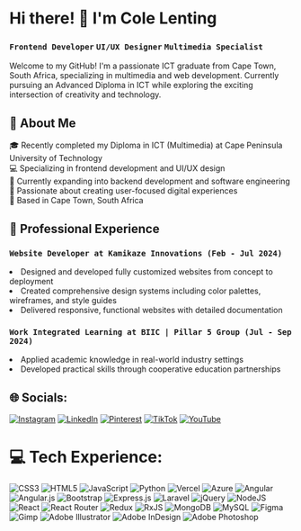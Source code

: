 #  Hi there! 👋 I'm Cole Lenting
### `Frontend Developer` `UI/UX Designer` `Multimedia Specialist`<br>
Welcome to my GitHub! I'm a passionate ICT graduate from Cape Town, South Africa, specializing in multimedia and web development. Currently pursuing an Advanced Diploma in ICT while exploring the exciting intersection of creativity and technology.<br>

## 🚀 About Me
🎓 Recently completed my Diploma in ICT (Multimedia) at Cape Peninsula University of Technology<br>
💻 Specializing in frontend development and UI/UX design<br>
🌱 Currently expanding into backend development and software engineering<br>
🎨 Passionate about creating user-focused digital experiences<br>
📍 Based in Cape Town, South Africa<br>

## 💼 Professional Experience
### `Website Developer at Kamikaze Innovations (Feb - Jul 2024)`
<li>Designed and developed fully customized websites from concept to deployment<br>
<li>Created comprehensive design systems including color palettes, wireframes, and style guides<br>
<li>Delivered responsive, functional websites with detailed documentation<br>
  
### `Work Integrated Learning at BIIC | Pillar 5 Group (Jul - Sep 2024)`
<li>Applied academic knowledge in real-world industry settings<br>
<li>Developed practical skills through cooperative education partnerships<br>


## 🌐 Socials:
[![Instagram](https://img.shields.io/badge/Instagram-%23E4405F.svg?logo=Instagram&logoColor=white)](https://instagram.com/colelenting) [![LinkedIn](https://img.shields.io/badge/LinkedIn-%230077B5.svg?logo=linkedin&logoColor=white)](https://linkedin.com/in/cole-lenting) [![Pinterest](https://img.shields.io/badge/Pinterest-%23E60023.svg?logo=Pinterest&logoColor=white)](https://pinterest.com/colelenting7) [![TikTok](https://img.shields.io/badge/TikTok-%23000000.svg?logo=TikTok&logoColor=white)](https://tiktok.com/@colelenting) [![YouTube](https://img.shields.io/badge/YouTube-%23FF0000.svg?logo=YouTube&logoColor=white)](https://youtube.com/@colelenting) 

# 💻 Tech Experience:
![CSS3](https://img.shields.io/badge/css3-%231572B6.svg?style=for-the-badge&logo=css3&logoColor=white) ![HTML5](https://img.shields.io/badge/html5-%23E34F26.svg?style=for-the-badge&logo=html5&logoColor=white) ![JavaScript](https://img.shields.io/badge/javascript-%23323330.svg?style=for-the-badge&logo=javascript&logoColor=%23F7DF1E) ![Python](https://img.shields.io/badge/python-3670A0?style=for-the-badge&logo=python&logoColor=ffdd54) ![Vercel](https://img.shields.io/badge/vercel-%23000000.svg?style=for-the-badge&logo=vercel&logoColor=white) ![Azure](https://img.shields.io/badge/azure-%230072C6.svg?style=for-the-badge&logo=microsoftazure&logoColor=white) ![Angular](https://img.shields.io/badge/angular-%23DD0031.svg?style=for-the-badge&logo=angular&logoColor=white) ![Angular.js](https://img.shields.io/badge/angular.js-%23E23237.svg?style=for-the-badge&logo=angularjs&logoColor=white) ![Bootstrap](https://img.shields.io/badge/bootstrap-%238511FA.svg?style=for-the-badge&logo=bootstrap&logoColor=white) ![Express.js](https://img.shields.io/badge/express.js-%23404d59.svg?style=for-the-badge&logo=express&logoColor=%2361DAFB) ![Laravel](https://img.shields.io/badge/laravel-%23FF2D20.svg?style=for-the-badge&logo=laravel&logoColor=white) ![jQuery](https://img.shields.io/badge/jquery-%230769AD.svg?style=for-the-badge&logo=jquery&logoColor=white) ![NodeJS](https://img.shields.io/badge/node.js-6DA55F?style=for-the-badge&logo=node.js&logoColor=white) ![React](https://img.shields.io/badge/react-%2320232a.svg?style=for-the-badge&logo=react&logoColor=%2361DAFB) ![React Router](https://img.shields.io/badge/React_Router-CA4245?style=for-the-badge&logo=react-router&logoColor=white) ![Redux](https://img.shields.io/badge/redux-%23593d88.svg?style=for-the-badge&logo=redux&logoColor=white) ![RxJS](https://img.shields.io/badge/rxjs-%23B7178C.svg?style=for-the-badge&logo=reactivex&logoColor=white) ![MongoDB](https://img.shields.io/badge/MongoDB-%234ea94b.svg?style=for-the-badge&logo=mongodb&logoColor=white) ![MySQL](https://img.shields.io/badge/mysql-4479A1.svg?style=for-the-badge&logo=mysql&logoColor=white) ![Figma](https://img.shields.io/badge/figma-%23F24E1E.svg?style=for-the-badge&logo=figma&logoColor=white) ![Gimp](https://img.shields.io/badge/Gimp-657D8B?style=for-the-badge&logo=gimp&logoColor=FFFFFF) ![Adobe Illustrator](https://img.shields.io/badge/adobe%20illustrator-%23FF9A00.svg?style=for-the-badge&logo=adobe%20illustrator&logoColor=white) ![Adobe InDesign](https://img.shields.io/badge/Adobe%20InDesign-49021F?style=for-the-badge&logo=adobeindesign&logoColor=FF3366) ![Adobe Photoshop](https://img.shields.io/badge/adobe%20photoshop-%2331A8FF.svg?style=for-the-badge&logo=adobe%20photoshop&logoColor=white) 
<!-- Proudly created with GPRM ( https://gprm.itsvg.in ) -->

